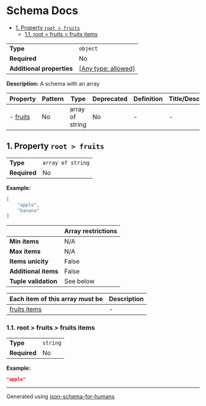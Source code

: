 # Schema Docs

- [1. Property `root > fruits`](#fruits)
  - [1.1. root > fruits > fruits items](#autogenerated_heading_2)

|                           |                                                                           |
| ------------------------- | ------------------------------------------------------------------------- |
| **Type**                  | `object`                                                                  |
| **Required**              | No                                                                        |
| **Additional properties** | [[Any type: allowed]](# "Additional Properties of any type are allowed.") |

**Description:** A schema with an array

| Property             | Pattern | Type            | Deprecated | Definition | Title/Description |
| -------------------- | ------- | --------------- | ---------- | ---------- | ----------------- |
| - [fruits](#fruits ) | No      | array of string | No         | -          | -                 |

## <a name="fruits"></a>1. Property `root > fruits`

|              |                   |
| ------------ | ----------------- |
| **Type**     | `array of string` |
| **Required** | No                |

**Example:** 

```json
[
    "apple",
    "banana"
]
```

|                      | Array restrictions |
| -------------------- | ------------------ |
| **Min items**        | N/A                |
| **Max items**        | N/A                |
| **Items unicity**    | False              |
| **Additional items** | False              |
| **Tuple validation** | See below          |

| Each item of this array must be | Description |
| ------------------------------- | ----------- |
| [fruits items](#fruits_items)   | -           |

### <a name="autogenerated_heading_2"></a>1.1. root > fruits > fruits items

|              |          |
| ------------ | -------- |
| **Type**     | `string` |
| **Required** | No       |

**Example:** 

```json
"apple"
```

----------------------------------------------------------------------------------------------------------------------------
Generated using [json-schema-for-humans](https://github.com/coveooss/json-schema-for-humans)

